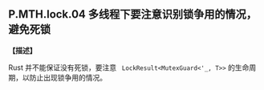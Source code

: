 ## P.MTH.lock.04    多线程下要注意识别锁争用的情况，避免死锁

**【描述】**

Rust 并不能保证没有死锁，要注意 ` LockResult<MutexGuard<'_, T>>` 的生命周期，以防止出现锁争用的情况。
